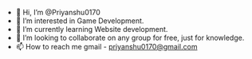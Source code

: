 - 👋 Hi, I’m @Priyanshu0170
- 👀 I’m interested in Game Development.
- 🌱 I’m currently learning Website development.
- 💞️ I’m looking to collaborate on any group for free, just for knowledge.
- 📫 How to reach me gmail -  priyanshu0170@gmail.com

<!---
Priyanshu0170/Priyanshu0170 is a ✨ special ✨ repository because its `README.md` (this file) appears on your GitHub profile.
You can click the Preview link to take a look at your changes.
--->
